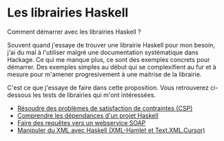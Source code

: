# Les librairies Haskell
Comment démarrer avec les librairies Haskell ? 

Souvent quand j'essaye de trouver une librairie Haskell pour mon besoin, j'ai du mal à l'utiliser malgré une documentation systématique dans Hackage. Ce qui me manque plus, ce sont des exemples concrets pour démarrer. Des exemples simples au début qui se complexifient au fur et à mesure pour m'amener progresivement à une maitrise de la librairie. 

C'est ce que j'essaye de faire dans cette proposition. Vous retrouverez ci-dessous les tests de librairies qui m'ont intéressées. 

- [Résoudre des problèmes de satisfaction de contraintes (CSP)](articles/Csp.md)
- [Comprendre les dépendances d'un projet Haskell](articles/CabalPlan.md)
- [Faire des requêtes vers un webservice SOAP](articles/SoapRequest.md)
- [Manipuler du XML avec Haskell (XML-Hamlet et Text.XML.Cursor)](articles/TextXml.md)





